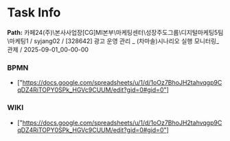 # Task Info

**Path:** 카페24(주)\본사사업장\[CG]MI본부\마케팅센터\성장주도그룹\디지털마케팅5팀\마케팅1 / syjang02 / [328642] 광고 운영 관리 _ (차마솔)시나리오 실행 모니터링_관제 / 2025-09-01_00-00-00

### BPMN
- ["https://docs.google.com/spreadsheets/u/1/d/1oOz7BhoJH2tahvqgp9CqDZ4RiTOPY0SPk_HGVc9CUUM/edit?gid=0#gid=0"]

### WIKI
- ["https://docs.google.com/spreadsheets/u/1/d/1oOz7BhoJH2tahvqgp9CqDZ4RiTOPY0SPk_HGVc9CUUM/edit?gid=0#gid=0"]


